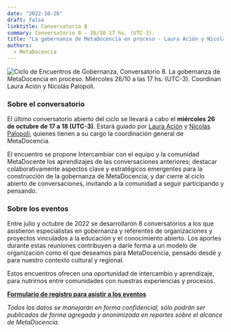 ```yaml
---
date: "2022-10-26"
draft: false
linktitle: Conversatorio 8
summary: Conversatorio 8 - 26/10 17 hs. (UTC-3). 
title: "La gobernanza de MetaDocencia en proceso - Laura Ación y Nicolás Palopoli"
authors:
  - MetaDocencia
---
```


![Ciclo de Encuentros de Gobernanza, Conversatorio 8. La gobernanza de MetaDocencia en proceso. Miércoles 26/10 a las 17 hs. (UTC-3). Coordinan Laura Ación y Nicolás Palopoli.](https://www.metadocencia.org/img/GobernanzaMD-08.jpg)

### Sobre el conversatorio

El último conversatorio abierto del ciclo se llevará a cabo el **miércoles 26 de octubre de 17 a 18 (UTC-3)**. Estará guiado por [Laura Ación](https://www.metadocencia.org/authors/lacion/) y [Nicolas Palopoli](https://www.metadocencia.org/authors/npalopoli/), quienes tienen a su cargo la coordinación general de MetaDocencia.

El encuentro se propone Intercambiar con el equipo y la comunidad MetaDocente los aprendizajes de las conversaciones anteriores; destacar colaborativamente aspectos clave y estratégicos emergentes para la construcción de la gobernanza de MetaDocencia; y dar cierre al ciclo abierto de conversaciones, invitando a la comunidad a seguir participando y pensando.

### Sobre los eventos

Entre julio y octubre de 2022 se desarrollaron 8 conversatorios a los que asistieron especialistas en gobernanza y referentes de organizaciones y proyectos vinculados a la educación y el conocimiento abierto. Los aportes durante estas reuniones contribuyen a darle forma a un modelo de organización como el que deseamos para MetaDocencia, pensado desde y para nuestro contexto cultural y regional. 

Estos encuentros ofrecen una oportunidad de intercambio y aprendizaje, para nutrirnos entre comunidades con nuestras experiencias y procesos.

**[Formulario de registro para asistir a los eventos](https://docs.google.com/forms/d/e/1FAIpQLSfUHrL4F10zWwOuRKW0I8y-_7YT1p8PslzIk7jLBuoR41Hs-Q/viewform)**

*Todos los datos se manejarán en forma confidencial, sólo podrán ser publicados de forma agregada y anonimizada en reportes sobre el alcance de MetaDocencia.*